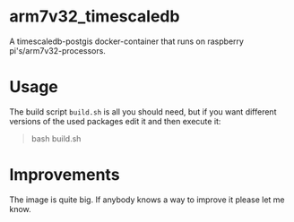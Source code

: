 # arm7v32_timescaledb

A timescaledb-postgis docker-container that runs on raspberry pi's/arm7v32-processors. 

# Usage

The build script `build.sh` is all you should need, but if you want different versions of the used packages edit it and then execute it:

>bash build.sh

# Improvements

The image is quite big. If anybody knows a way to improve it please let me know.

